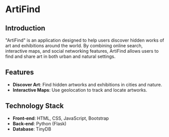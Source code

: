 # ArtiFind

## Introduction

"ArtiFind" is an application designed to help users discover hidden works of art and exhibitions around the world. By combining online search, interactive maps, and social networking features, ArtiFind allows users to find and share art in both urban and natural settings.

## Features

- **Discover Art**: Find hidden artworks and exhibitions in cities and nature.
- **Interactive Maps**: Use geolocation to track and locate artworks.

## Technology Stack

- **Front-end**: HTML, CSS, JavaScript, Bootstrap
- **Back-end**: Python (Flask)
- **Database**: TinyDB
